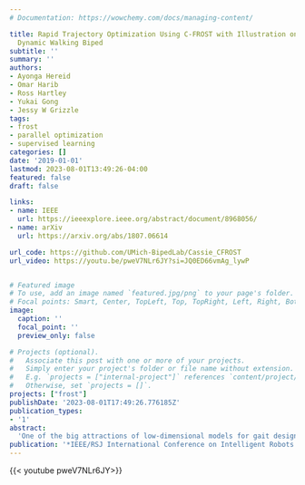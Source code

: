 ```yaml
---
# Documentation: https://wowchemy.com/docs/managing-content/

title: Rapid Trajectory Optimization Using C-FROST with Illustration on a Cassie-Series
  Dynamic Walking Biped
subtitle: ''
summary: ''
authors:
- Ayonga Hereid
- Omar Harib
- Ross Hartley
- Yukai Gong
- Jessy W Grizzle
tags: 
- frost
- parallel optimization
- supervised learning
categories: []
date: '2019-01-01'
lastmod: 2023-08-01T13:49:26-04:00
featured: false
draft: false

links:
- name: IEEE
  url: https://ieeexplore.ieee.org/abstract/document/8968056/
- name: arXiv
  url: https://arxiv.org/abs/1807.06614

url_code: https://github.com/UMich-BipedLab/Cassie_CFROST
url_video: https://youtu.be/pweV7NLr6JY?si=JQ0ED66vmAg_lywP


# Featured image
# To use, add an image named `featured.jpg/png` to your page's folder.
# Focal points: Smart, Center, TopLeft, Top, TopRight, Left, Right, BottomLeft, Bottom, BottomRight.
image:
  caption: ''
  focal_point: ''
  preview_only: false

# Projects (optional).
#   Associate this post with one or more of your projects.
#   Simply enter your project's folder or file name without extension.
#   E.g. `projects = ["internal-project"]` references `content/project/deep-learning/index.md`.
#   Otherwise, set `projects = []`.
projects: ["frost"]
publishDate: '2023-08-01T17:49:26.776185Z'
publication_types:
- '1'
abstract: 
  'One of the big attractions of low-dimensional models for gait design has been the ability to compute solutions rapidly, whereas one of their drawbacks has been the difficulty in mapping the solutions back to the target robot. This paper presents a set of tools for rapidly determining solutions for “humanoids” without removing or lumping degrees of freedom. The main tools are: (1) C-FROST, an open-source C++ interface for FROST, a direct collocation optimization tool; and (2) multi-threading. The results will be illustrated on a 20-DoF floating-base model for a Cassie-series bipedal robot through numerical optimization and physical experiments.'
publication: '*IEEE/RSJ International Conference on Intelligent Robots and Systems*'
---
```


{{< youtube pweV7NLr6JY>}}